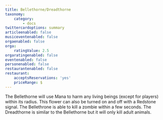 ```yaml
---
title: Bellethorne/Dreadthorne
taxonomy:
    category:
        - docs
twittercardoptions: summary
articleenabled: false
musiceventenabled: false
orgaenabled: false
orga:
    ratingValue: 2.5
orgaratingenabled: false
eventenabled: false
personenabled: false
restaurantenabled: false
restaurant:
    acceptsReservations: 'yes'
    priceRange: $
---
```


The Bellethorne will use Mana to harm any living beings (except for players) within its radius. This flower can also be turned on and off with a Redstone signal. The Bellethrone is able to kill a zombie within a few seconds. The Dreadthorne is similar to the Bellethorne but it will only kill adult animals.
